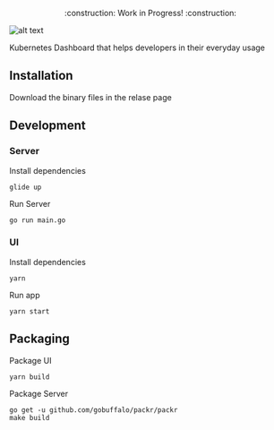 <p align="center">
    :construction: Work in Progress! :construction:
</p>

![alt text](https://raw.githubusercontent.com/relferreira/kubedev/master/ui/assets/kubedev-logo.png)

Kubernetes Dashboard that helps developers in their everyday usage

## Installation

Download the binary files in the relase page

## Development

### Server

Install dependencies

```
glide up
```

Run Server

```
go run main.go
```

### UI

Install dependencies

```
yarn
```

Run app

```
yarn start
```

## Packaging

Package UI

```
yarn build
```

Package Server

```
go get -u github.com/gobuffalo/packr/packr
make build
```
